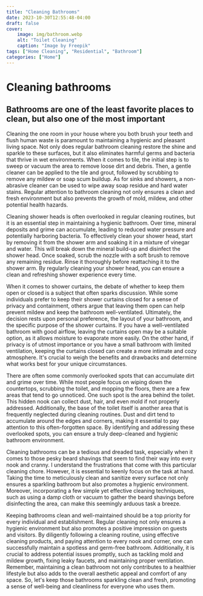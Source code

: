 ```yaml
---
title: "Cleaning Bathrooms"
date: 2023-10-30T12:55:48-04:00
draft: false
cover:
    image: img/bathroom.webp
    alt: "Toilet Cleaning"
    caption: "Image by Freepik"
tags: ["Home Cleaning", "Residential", "Bathroom"]
categories: ["Home"]
---
```


# Cleaning bathrooms

## Bathrooms are one of the least favorite places to clean, but also one of the most important

Cleaning the one room in your house where you both brush your teeth and flush human waste is paramount to maintaining a hygienic and pleasant living space. Not only does regular bathroom cleaning restore the shine and sparkle to these surfaces, but it also eliminates harmful germs and bacteria that thrive in wet environments. When it comes to tile, the initial step is to sweep or vacuum the area to remove loose dirt and debris. Then, a gentle cleaner can be applied to the tile and grout, followed by scrubbing to remove any mildew or soap scum buildup. As for sinks and showers, a non-abrasive cleaner can be used to wipe away soap residue and hard water stains. Regular attention to bathroom cleaning not only ensures a clean and fresh environment but also prevents the growth of mold, mildew, and other potential health hazards.

Cleaning shower heads is often overlooked in regular cleaning routines, but it is an essential step in maintaining a hygienic bathroom. Over time, mineral deposits and grime can accumulate, leading to reduced water pressure and potentially harboring bacteria. To effectively clean your shower head, start by removing it from the shower arm and soaking it in a mixture of vinegar and water. This will break down the mineral build-up and disinfect the shower head. Once soaked, scrub the nozzle with a soft brush to remove any remaining residue. Rinse it thoroughly before reattaching it to the shower arm. By regularly cleaning your shower head, you can ensure a clean and refreshing shower experience every time.

When it comes to shower curtains, the debate of whether to keep them open or closed is a subject that often sparks discussion. While some individuals prefer to keep their shower curtains closed for a sense of privacy and containment, others argue that leaving them open can help prevent mildew and keep the bathroom well-ventilated. Ultimately, the decision rests upon personal preference, the layout of your bathroom, and the specific purpose of the shower curtains. If you have a well-ventilated bathroom with good airflow, leaving the curtains open may be a suitable option, as it allows moisture to evaporate more easily. On the other hand, if privacy is of utmost importance or you have a small bathroom with limited ventilation, keeping the curtains closed can create a more intimate and cozy atmosphere. It's crucial to weigh the benefits and drawbacks and determine what works best for your unique circumstances.

There are often some commonly overlooked spots that can accumulate dirt and grime over time. While most people focus on wiping down the countertops, scrubbing the toilet, and mopping the floors, there are a few areas that tend to go unnoticed. One such spot is the area behind the toilet. This hidden nook can collect dust, hair, and even mold if not properly addressed. Additionally, the base of the toilet itself is another area that is frequently neglected during cleaning routines. Dust and dirt tend to accumulate around the edges and corners, making it essential to pay attention to this often-forgotten space. By identifying and addressing these overlooked spots, you can ensure a truly deep-cleaned and hygienic bathroom environment.

Cleaning bathrooms can be a tedious and dreaded task, especially when it comes to those pesky beard shavings that seem to find their way into every nook and cranny. I understand the frustrations that come with this particular cleaning chore. However, it is essential to keenly focus on the task at hand. Taking the time to meticulously clean and sanitize every surface not only ensures a sparkling bathroom but also promotes a hygienic environment. Moreover, incorporating a few simple yet effective cleaning techniques, such as using a damp cloth or vacuum to gather the beard shavings before disinfecting the area, can make this seemingly arduous task a breeze.

Keeping bathrooms clean and well-maintained should be a top priority for every individual and establishment. Regular cleaning not only ensures a hygienic environment but also promotes a positive impression on guests and visitors. By diligently following a cleaning routine, using effective cleaning products, and paying attention to every nook and corner, one can successfully maintain a spotless and germ-free bathroom. Additionally, it is crucial to address potential issues promptly, such as tackling mold and mildew growth, fixing leaky faucets, and maintaining proper ventilation. Remember, maintaining a clean bathroom not only contributes to a healthier lifestyle but also adds to the overall aesthetic appeal and comfort of any space. So, let's keep those bathrooms sparkling clean and fresh, promoting a sense of well-being and cleanliness for everyone who uses them.